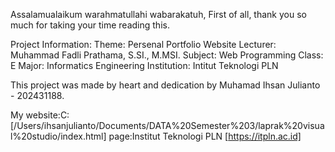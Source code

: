 Assalamualaikum warahmatullahi wabarakatuh, First of all, thank you so much for taking your time reading this.

Project Information: Theme: Persenal Portfolio Website Lecturer: Muhammad Fadli Prathama, S.SI., M.MSI. Subject: Web Programming Class: E Major: Informatics Engineering Institution: Intitut Teknologi PLN

This project was made by heart and dedication by Muhamad Ihsan Julianto - 202431188.

My website:C:[/Users/ihsanjulianto/Documents/DATA%20Semester%203/laprak%20visual%20studio/index.html] page:Institut Teknologi PLN [https://itpln.ac.id]

